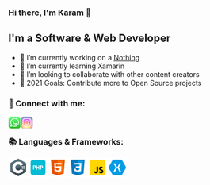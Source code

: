 ### Hi there, I'm Karam 👋

## I'm a Software & Web Developer
- 🔭 I’m currently working on a [Nothing][project]
- 🌱 I’m currently learning Xamarin
- 👯 I’m looking to collaborate with other content creators
- 🥅 2021 Goals: Contribute more to Open Source projects

### 📱 Connect with me:

[<img align="left" title="karam.dev" width="25px" src="https://github.com/karamalhamoud/karamalhamoud/raw/main/wa.png" />][whatsapp]
[<img align="left" title="Karam Alhamoud | Instagram" width="25px" src="https://github.com/karamalhamoud/karamalhamoud/raw/main/instagram.png" />][instagram]

<br />

### 📚 Languages & Frameworks:

<img align="left" title="C#" width="40px" src="https://github.com/karamalhamoud/karamalhamoud/raw/main/cs.png" />
<img align="left" title="Php" width="40px" src="https://github.com/karamalhamoud/karamalhamoud/raw/main/php.png" />
<img align="left" title="HTML5" width="40px" src="https://github.com/karamalhamoud/karamalhamoud/raw/main/html.png" />
<img align="left" title="CSS3" width="40px" src="https://github.com/karamalhamoud/karamalhamoud/raw/main/css.png" />
<img align="left" title="Javascript" width="40px" src="https://github.com/karamalhamoud/karamalhamoud/raw/main/js.png" />
<img align="left" title="Xamarin" width="40px" src="https://github.com/karamalhamoud/karamalhamoud/raw/main/xa.png" />

<br />
<br />
<br />


[whatsapp]: https://wa.me/message/JE5LCSKG5VEJA1
[instagram]: https://www.instagram.com/karam.alhamoud/
[project]: #
